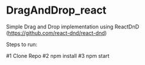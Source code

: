 # DragAndDrop_react
Simple Drag and Drop implementation using ReactDnD (https://github.com/react-dnd/react-dnd)


Steps to run:

#1 Clone Repo
#2 npm install
#3 npm start
